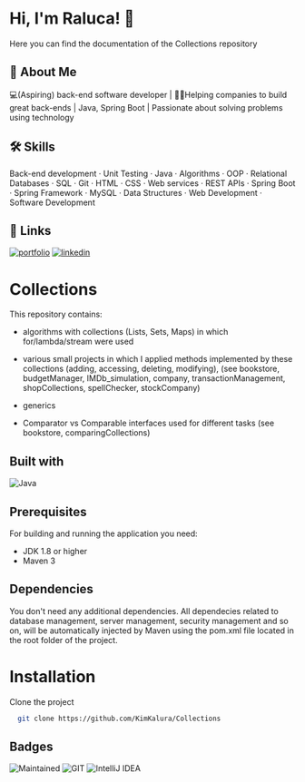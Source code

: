 # Hi, I'm Raluca! 👋

Here you can find the documentation of the Collections repository

## 🚀 About Me
💻(Aspiring) back-end software developer | 👨‍💻Helping companies to build great back-ends | Java, Spring Boot | Passionate about solving problems using technology 


## 🛠 Skills
Back-end development · Unit Testing · Java · Algorithms · OOP · Relational Databases · SQL · Git · HTML · CSS · Web services · REST APIs · Spring Boot · Spring Framework · MySQL · Data Structures · Web Development · Software Development


## 🔗 Links
[![portfolio](https://img.shields.io/badge/my_portfolio-000?style=for-the-badge&logo=ko-fi&logoColor=white)](https://kimkalura.github.io/)
[![linkedin](https://img.shields.io/badge/linkedin-0A66C2?style=for-the-badge&logo=linkedin&logoColor=white)](https://www.linkedin.com/in/floriana-raluca-deftu/)


# Collections

This repository contains:
- algorithms with collections (Lists, Sets, Maps) in which for/lambda/stream were used

- various small projects in which I applied methods implemented by these collections (adding, accessing, deleting, modifying), (see bookstore, budgetManager, IMDb_simulation, company, transactionManagement, shopCollections, spellChecker, stockCompany)

- generics

- Comparator vs Comparable interfaces used for different tasks (see bookstore, comparingCollections)

## Built with

![Java](https://img.shields.io/badge/Java-ED8B00?style=for-the-badge&logo=java&logoColor=white)

## Prerequisites

For building and running the application you need:
- JDK 1.8 or higher
- Maven 3

## Dependencies

You don't need any additional dependencies. All dependecies related to database management, server management, security management and so on, will be automatically injected by Maven using the pom.xml file located in the root folder of the project.

# Installation

Clone the project

```bash
  git clone https://github.com/KimKalura/Collections
```

## Badges


![Maintained](https://img.shields.io/badge/Maintained%3F-yes-green.svg)
![GIT](https://img.shields.io/badge/GIT-E44C30?style=for-the-badge&logo=git&logoColor=white)
![IntelliJ IDEA](https://img.shields.io/badge/IntelliJIDEA-000000.svg?style=for-the-badge&logo=intellij-idea&logoColor=white)